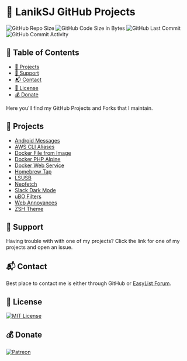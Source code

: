 # 🚀 LanikSJ GitHub Projects

![GitHub Repo Size](https://img.shields.io/github/repo-size/laniksj/laniksj.github.io)
![GitHub Code Size in Bytes](https://img.shields.io/github/languages/code-size/laniksj/laniksj.github.io)
![GitHub Last Commit](https://img.shields.io/github/last-commit/laniksj/laniksj.github.io)
![GitHub Commit Activity](https://img.shields.io/github/commit-activity/m/laniksj/laniksj.github.io)

## 📑 Table of Contents

- [📁 Projects](#-projects)
- [🛟 Support](#-support)
- [📬 Contact](#-contact)
- [📝 License](#-license)
- [💰 Donate](#-donate)

Here you'll find my GitHub Projects and Forks that I maintain.

## 📁 Projects

- [Android Messages](https://github.com/LanikSJ/android-messages-desktop)
- [AWS CLI Aliases](https://github.com/LanikSJ/awscli-aliases)
- [Docker File from Image](https://github.com/LanikSJ/dfimage)
- [Docker PHP Alpine](https://github.com/LanikSJ/docker-php-alpine)
- [Docker Web Service](https://github.com/LanikSJ/docker-web-service)
- [Homebrew Tap](https://github.com/LanikSJ/homebrew-tap)
- [LSUSB](https://github.com/LanikSJ/lsusb)
- [Neofetch](https://github.com/LanikSJ/neofetch)
- [Slack Dark Mode](https://github.com/LanikSJ/slack-dark-mode)
- [uBO Filters](https://github.com/LanikSJ/ubo-filters)
- [Web Annoyances](https://github.com/LanikSJ/webannoyances)
- [ZSH Theme](https://github.com/LanikSJ/laniksj-zsh-theme)

## 🛟 Support

Having trouble with with one of my projects? Click the link for one of my projects and open an issue.

## 📬 Contact

Best place to contact me is either through GitHub or [EasyList Forum](https://forums.lanik.us).

## 📝 License

[![MIT License](https://img.shields.io/badge/license-MIT-blue)](https://en.wikipedia.org/wiki/MIT_License)

## 💰 Donate

[![Patreon](https://img.shields.io/badge/patreon-donate-blue.svg)](https://www.patreon.com/laniksj/overview)
